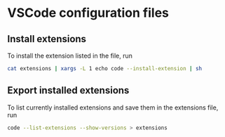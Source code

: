# VSCode configuration files

## Install extensions

To install the extension listed in the file, run

```sh
cat extensions | xargs -L 1 echo code --install-extension | sh
```

## Export installed extensions

To list currently installed extensions and save them in the extensions file, run

```sh
code --list-extensions --show-versions > extensions
```
